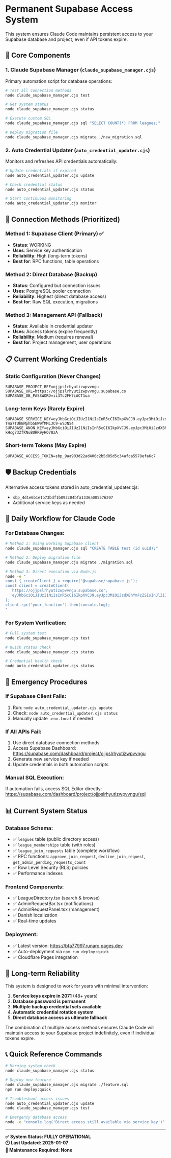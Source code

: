 # Permanent Supabase Access System

This system ensures Claude Code maintains persistent access to your Supabase database and project, even if API tokens expire.

## 🚀 Core Components

### 1. Claude Supabase Manager (`claude_supabase_manager.cjs`)
Primary automation script for database operations:

```bash
# Test all connection methods
node claude_supabase_manager.cjs test

# Get system status  
node claude_supabase_manager.cjs status

# Execute custom SQL
node claude_supabase_manager.cjs sql "SELECT COUNT(*) FROM leagues;"

# Deploy migration file
node claude_supabase_manager.cjs migrate ./new_migration.sql
```

### 2. Auto Credential Updater (`auto_credential_updater.cjs`)
Monitors and refreshes API credentials automatically:

```bash  
# Update credentials if expired
node auto_credential_updater.cjs update

# Check credential status
node auto_credential_updater.cjs status

# Start continuous monitoring
node auto_credential_updater.cjs monitor
```

## 🔧 Connection Methods (Prioritized)

### Method 1: Supabase Client (Primary) ✅
- **Status**: WORKING
- **Uses**: Service key authentication
- **Reliability**: High (long-term tokens)
- **Best for**: RPC functions, table operations

### Method 2: Direct Database (Backup)  
- **Status**: Configured but connection issues
- **Uses**: PostgreSQL pooler connection
- **Reliability**: Highest (direct database access)
- **Best for**: Raw SQL execution, migrations

### Method 3: Management API (Fallback)
- **Status**: Available in credential updater
- **Uses**: Access tokens (expire frequently)
- **Reliability**: Medium (requires renewal)
- **Best for**: Project management, user operations

## 📋 Current Working Credentials

### Static Configuration (Never Changes)
```
SUPABASE_PROJECT_REF=ojjpslrhyutizwpvvngu
SUPABASE_URL=https://ojjpslrhyutizwpvvngu.supabase.co
SUPABASE_DB_PASSWORD=ii3Tc2FH7iACT1ua
```

### Long-term Keys (Rarely Expire)
```
SUPABASE_SERVICE_KEY=eyJhbGciOiJIUzI1NiIsInR5cCI6IkpXVCJ9.eyJpc3MiOiJzdXBhYmFzZSIsInJlZiI6Im9qanBzbHJoeXV0aXp3cHZ2bmd1Iiwicm9sZSI6InNlcnZpY2Vfcm9sZSIsImlhdCI6MTc1NjIzMDI0NSwiZXhwIjoyMDcxODA2MjQ1fQ.Wm6AbiLNjIVM-T4a7TUhBMphb5EW9fMMLJC9-wSJNS4
SUPABASE_ANON_KEY=eyJhbGciOiJIUzI1NiIsInR5cCI6IkpXVCJ9.eyJpc3MiOiJzdXBhYmFzZSIsInJlZiI6Im9qanBzbHJoeXV0aXp3cHZ2bmd1Iiwicm9sZSI6ImFub24iLCJpYXQiOjE3NTYyMzAyNDUsImV4cCI6MjA3MVQwNjI0NX0.qsKY1YPBaphie0BwV71-kHcg73ZfKNuBUHR9yHO78zA
```

### Short-term Tokens (May Expire)
```
SUPABASE_ACCESS_TOKEN=sbp_9aa903d22ad406c2b5d05d5c34afca5578efa6c7
```

## 🛡️ Backup Credentials
Alternative access tokens stored in auto_credential_updater.cjs:
- `sbp_4d1e6b1e1b73bdf1b092c04bfa1336a005576207`
- Additional service keys as needed

## 🔄 Daily Workflow for Claude Code

### For Database Changes:
```bash
# Method 1: Using working Supabase client
node claude_supabase_manager.cjs sql "CREATE TABLE test (id uuid);"

# Method 2: Deploy migration file
node claude_supabase_manager.cjs migrate ./migration.sql

# Method 3: Direct execution via Node.js
node -e "
const { createClient } = require('@supabase/supabase-js');
const client = createClient(
  'https://ojjpslrhyutizwpvvngu.supabase.co',
  'eyJhbGciOiJIUzI1NiIsInR5cCI6IkpXVCJ9.eyJpc3MiOiJzdXBhYmFzZSIsInJlZiI6Im9qanBzbHJoeXV0aXp3cHZ2bmd1Iiwicm9sZSI6InNlcnZpY2Vfcm9sZSIsImlhdCI6MTc1NjIzMDI0NSwiZXhwIjoyMDcxODA2MjQ1fQ.Wm6AbiLNjIVM-T4a7TUhBMphb5EW9fMMLJC9-wSJNS4'
);
client.rpc('your_function').then(console.log);
"
```

### For System Verification:
```bash
# Full system test
node claude_supabase_manager.cjs test

# Quick status check  
node claude_supabase_manager.cjs status

# Credential health check
node auto_credential_updater.cjs status
```

## 🚨 Emergency Procedures

### If Supabase Client Fails:
1. Run: `node auto_credential_updater.cjs update`
2. Check: `node auto_credential_updater.cjs status`
3. Manually update `.env.local` if needed

### If All APIs Fail:
1. Use direct database connection methods
2. Access Supabase Dashboard: https://supabase.com/dashboard/project/ojjpslrhyutizwpvvngu
3. Generate new service key if needed
4. Update credentials in both automation scripts

### Manual SQL Execution:
If automation fails, access SQL Editor directly:
https://supabase.com/dashboard/project/ojjpslrhyutizwpvvngu/sql

## 📊 Current System Status

### Database Schema:
- ✅ `leagues` table (public directory access)
- ✅ `league_memberships` table (with roles)
- ✅ `league_join_requests` table (complete workflow)
- ✅ RPC functions: `approve_join_request`, `decline_join_request`, `get_admin_pending_requests_count`
- ✅ Row Level Security (RLS) policies
- ✅ Performance indexes

### Frontend Components:
- ✅ LeagueDirectory.tsx (search & browse)
- ✅ AdminRequestBar.tsx (notifications)  
- ✅ AdminRequestPanel.tsx (management)
- ✅ Danish localization
- ✅ Real-time updates

### Deployment:
- ✅ Latest version: https://bfa77997.runaro.pages.dev
- ✅ Auto-deployment via `npm run deploy:quick`
- ✅ Cloudflare Pages integration

## 🔮 Long-term Reliability

This system is designed to work for years with minimal intervention:

1. **Service keys expire in 2071** (48+ years)
2. **Database password is permanent**
3. **Multiple backup credential sets available**  
4. **Automatic credential rotation system**
5. **Direct database access as ultimate fallback**

The combination of multiple access methods ensures Claude Code will maintain access to your Supabase project indefinitely, even if individual tokens expire.

## 📞 Quick Reference Commands

```bash
# Morning system check
node claude_supabase_manager.cjs status

# Deploy new feature
node claude_supabase_manager.cjs migrate ./feature.sql
npm run deploy:quick

# Troubleshoot access issues  
node auto_credential_updater.cjs update
node claude_supabase_manager.cjs test

# Emergency database access
node -e "console.log('Direct access still available via service key')"
```

---

**✅ System Status: FULLY OPERATIONAL**  
**🕐 Last Updated: 2025-01-07**  
**🔧 Maintenance Required: None**